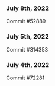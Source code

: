 ### July 8th, 2022

Commit #52889

### July 5th, 2022

Commit #314353


### July 4th, 2022

Commit #72281
